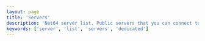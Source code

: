 ```yaml
---
layout: page
title: 'Servers'
description: 'Net64 server list. Public servers that you can connect to via the client.'
keywords: ['server', 'list', 'servers', 'dedicated']
---
```


<server-list></server-list>
